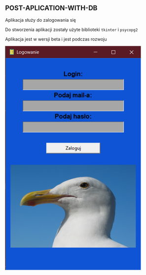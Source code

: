 <h2>POST-APLICATION-WITH-DB</h2>
<p>Aplikacja służy do zalogowania się</p>
<p>Do stworzenia aplikacji zostały użyte biblioteki <code>tkinter</code> i <code>psycopg2</code></p>
<p>Aplikacja jest w wersji beta i jest podczas rozwoju</p>
<img src="Aplikacja.png" alt="">
